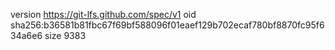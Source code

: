 version https://git-lfs.github.com/spec/v1
oid sha256:b36581b81fbc67f69bf588096f01eaef129b702ecaf780bf8870fc95f634a6e6
size 9383
